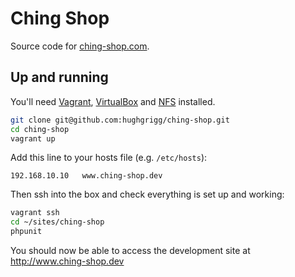 Ching Shop
==========

Source code for [ching-shop.com](https://www.ching-shop.com).

## Up and running

You'll need [Vagrant](https://www.vagrantup.com/),
[VirtualBox](https://www.virtualbox.org/) and
[NFS](https://help.ubuntu.com/community/SettingUpNFSHowTo) installed.

```bash
git clone git@github.com:hughgrigg/ching-shop.git
cd ching-shop
vagrant up
```

Add this line to your hosts file (e.g. `/etc/hosts`):

```
192.168.10.10   www.ching-shop.dev
```

Then ssh into the box and check everything is set up and working:

```bash
vagrant ssh
cd ~/sites/ching-shop
phpunit
```

You should now be able to access the development site at
http://www.ching-shop.dev
